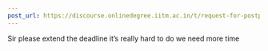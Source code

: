 ```yaml
---
post_url: https://discourse.onlinedegree.iitm.ac.in/t/request-for-postponing-the-project-1-deadline-official-response-extended/166866/6
---
```

Sir please extend the deadline it’s really hard to do we need more time